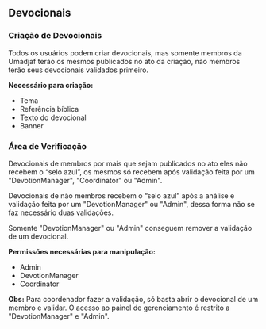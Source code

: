 ## Devocionais

### Criação de Devocionais
Todos os usuários podem criar devocionais, mas somente membros da Umadjaf terão os mesmos publicados no ato da criação, não membros terão seus devocionais validados primeiro.

**Necessário para criação:**
- Tema
- Referência bíblica
- Texto do devocional
- Banner

### Área de Verificação
Devocionais de membros por mais que sejam publicados no ato eles não recebem o “selo azul”, os mesmos só recebem após validação feita por um "DevotionManager", "Coordinator" ou "Admin".

Devocionais de não membros recebem o “selo azul” após a análise e validação feita por um "DevotionManager" ou "Admin", dessa forma não se faz necessário duas validações.

Somente "DevotionManager" ou "Admin" conseguem remover a validação de um devocional.

**Permissões necessárias para manipulação:**
- Admin
- DevotionManager
- Coordinator

**Obs:** Para coordenador fazer a validação, só basta abrir o devocional de um membro e validar. O acesso ao painel de gerenciamento é restrito a "DevotionManager" e "Admin".